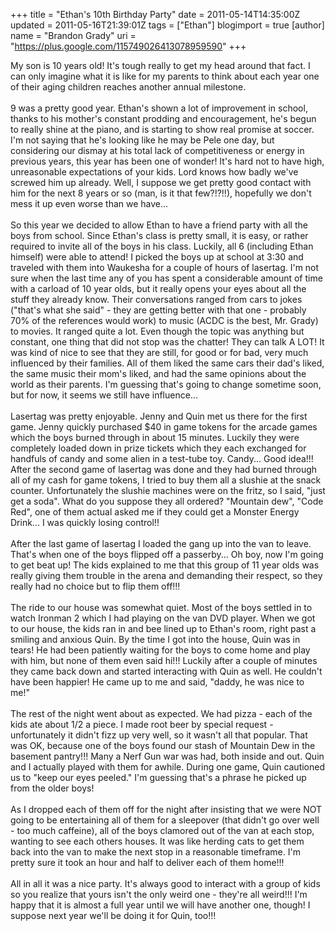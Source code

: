 +++
title = "Ethan's 10th Birthday Party"
date = 2011-05-14T14:35:00Z
updated = 2011-05-16T21:39:01Z
tags = ["Ethan"]
blogimport = true 
[author]
	name = "Brandon Grady"
	uri = "https://plus.google.com/115749026413078959590"
+++

<div>My son is 10 years old! It's tough really to get my head around that fact. I can only imagine what it is like for my parents to think about each year one of their aging children reaches another annual milestone.</div><div><br /></div><div>9 was a pretty good year. Ethan's shown a lot of improvement in school, thanks to his mother's constant prodding and encouragement, he's begun to really shine at the piano, and is starting to show real promise at soccer. I'm not saying that he's looking like he may be Pele one day, but considering our dismay at his total lack of competitiveness or energy in previous years, this year has been one of wonder! It's hard not to have high, unreasonable expectations of your kids. Lord knows how badly we've screwed him up already. Well, I suppose we get pretty good contact with him for the next 8 years or so (man, is it that few?!?!!), hopefully we don't mess it up even worse than we have...</div><div><br /></div><div>So this year we decided to allow Ethan to have a friend party with all the boys from school. Since Ethan's class is pretty small, it is easy, or rather required to invite all of the boys in his class. Luckily, all 6 (including Ethan himself) were able to attend! I picked the boys up at school at 3:30 and traveled with them into Waukesha for a couple of hours of lasertag. I'm not sure when the last time any of you has spent a considerable amount of time with a carload of 10 year olds, but it really opens your eyes about all the stuff they already know. Their conversations ranged from cars to jokes ("that's what she said" - they are getting better with that one - probably 70% of the references would work) to music (ACDC is the best, Mr. Grady) to movies. It ranged quite a lot. Even though the topic was anything but constant, one thing that did not stop was the chatter! They can talk A LOT! It was kind of nice to see that they are still, for good or for bad, very much influenced by their families. All of them liked the same cars their dad's liked, the same music their mom's liked, and had the same opinions about the world as their parents. I'm guessing that's going to change sometime soon, but for now, it seems we still have influence...</div><div><br /></div><div>Lasertag was pretty enjoyable. Jenny and Quin met us there for the first game. Jenny quickly purchased $40 in game tokens for the arcade games which the boys burned through in about 15 minutes. Luckily they were completely loaded down in prize tickets which they each exchanged for handfuls of candy and some alien in a test-tube toy. Candy... Good idea!!! After the second game of lasertag was done and they had burned through all of my cash for game tokens, I tried to buy them all a slushie at the snack counter. Unfortunately the slushie machines were on the fritz, so I said, "just get a soda". What do you suppose they all ordered? "Mountain dew", "Code Red", one of them actual asked me if they could get a Monster Energy Drink... I was quickly losing control!!</div><div><br /></div><div>After the last game of lasertag I loaded the gang up into the van to leave. That's when one of the boys flipped off a passerby... Oh boy, now I'm going to get beat up! The kids explained to me that this group of 11 year olds was really giving them trouble in the arena and demanding their respect, so they really had no choice but to flip them off!!!</div><div><br /></div><div>The ride to our house was somewhat quiet. Most of the boys settled in to watch Ironman 2 which I had playing on the van DVD player. When we got to our house, the kids ran in and bee lined up to Ethan's room, right past a smiling and anxious Quin. By the time I got into the house, Quin was in tears! He had been patiently waiting for the boys to come home and play with him, but none of them even said hi!!! Luckily after a couple of minutes they came back down and started interacting with Quin as well. He couldn't have been happier! He came up to me and said, "daddy, he was nice to me!"</div><div><br /></div><div>The rest of the night went about as expected. We had pizza - each of the kids ate about 1/2 a piece. I made root beer by special request - unfortunately it didn't fizz up very well, so it wasn't all that popular. That was OK, because one of the boys found our stash of Mountain Dew in the basement pantry!!! Many a Nerf Gun war was had, both inside and out. Quin and I actually played with them for awhile. During one game, Quin cautioned us to "keep our eyes peeled." I'm guessing that's a phrase he picked up from the older boys!</div><div><br /></div><div>As I dropped each of them off for the night after insisting that we were NOT going to be entertaining all of them for a sleepover (that didn't go over well - too much caffeine), all of the boys clamored out of the van at each stop, wanting to see each others houses. It was like herding cats to get them back into the van to make the next stop in a reasonable timeframe. I'm pretty sure it took an hour and half to deliver each of them home!!!</div><div><br /></div><div>All in all it was a nice party. It's always good to interact with a group of kids so you realize that yours isn't the only weird one - they're all weird!!! I'm happy that it is almost a full year until we will have another one, though! I suppose next year we'll be doing it for Quin, too!!!</div>
